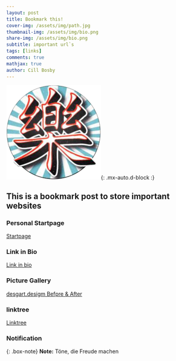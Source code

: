 ```yaml
---
layout: post
title: Bookmark this!
cover-img: /assets/img/path.jpg
thumbnail-img: /assets/img/bio.png
share-img: /assets/img/bio.png
subtitle: important url`s
tags: [links]
comments: true
mathjax: true
author: Cill Bosby
---
```


![thumb](/assets/img/home.png){: .mx-auto.d-block :}

## This is a bookmark post to store important websites

### Personal Startpage

[Startpage](https://desgart-design.github.io/start/)

### Link in Bio

[Link in bio](https://linkr.bio/tdfm/)

### Picture Gallery

[desgart.desigm Befpre & After](hhttps://desgart-design.github.io/pics/)

### linktree

[Linktree](https://desgart-design.github.io/mnml/)


### Notification

{: .box-note}
**Note:** Töne, die Freude machen
